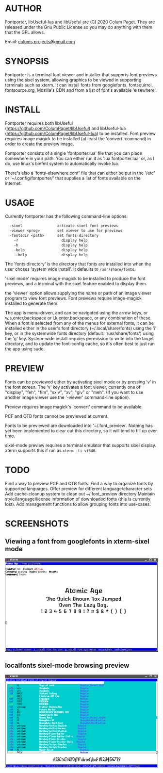 AUTHOR
======

Fontporter, libUseful-lua and libUseful are (C) 2020 Colum Paget. They are released under the Gnu Public License so you may do anything with them that the GPL allows.

Email: colums.projects@gmail.com


SYNOPSIS
========

Fontporter is a terminal font viewer and installer that supports font previews using the sixel system, allowing graphics to be viewed in supporting terminals such as xterm. It can install fonts from googlefonts, fontsquirrel, fontsource.org, Mozilla's CDN and from a list of font's available 'elsewhere'.

INSTALL
=======

Fontporter requires both libUseful (https://github.com/ColumPaget/libUseful) and libUseful-lua (https://github.com/ColumPaget/libUseful-lua) to be installed. Font preview requires image magick to be installed (at least the 'convert' command) in order to create the preview image. 

Fontporter consists of a single 'fontporter.lua' file that you can place somewhere in your path. You can either run it as 'lua fontporter.lua' or, as I do, use linux's binfmt system to automatically invoke lua.

There's also a 'fonts-elsewhere.conf' file that can either be put in the '/etc' or '~/.config/fontporter/' that supplies a list of fonts available on the internet.


USAGE
=====

Currently fontporter has the following command-line options:

```
  -sixel                activate sixel font previews
  -viewer <prog>        set viewer to use for previews
  -fontsdir <path>      set fonts directory
	-?                    display help
	-h                    display help
	-help                 display help
	--help                display help
```

The 'fonts directory' is the directory that fonts are installed into when the user choses 'system wide install'. It defaults to `/usr/share/fonts`.

'sixel mode' requires image-magick to be installed to produce the font previews, and a terminal with the sixel feature enabled to display them.

the 'viewer' option allows supplying the name or path of an image viewer program to view font previews. Font previews require image-magick installed to generate them.

The app is menu-driven, and can be navigated using the arrow keys, or w,s,enter,backspace or i,k,enter,backspace, or any combination of these. When a font is selected from any of the menus for external fonts, it can be installed either in the user's font directory (~/.local/share/fonts) using the 'i' key, or in the systemwide fonts directory (default: '/usr/share/fonts') using the 'g' key. System-wide install requires permission to write into the target directory, and to update the font-config cache, so it's often best to just run the app using sudo.


PREVIEW
=======

Fonts can be previewed either by activating sixel mode or by pressing 'v' in the font screen. The 'v' key activates a font viewer, currently one of "display", "feh", "fim", "sxiv", "xv", "giv" or "meh". (If you want to use another image viewer use the '-viewer' command-line option).

Preview requires image magick's 'convert' command to be available.

PCF and OTB fonts cannot be previewed at current.

Fonts to be previewed are downloaded into '~/.font_preview'. Nothing has yet been implemented to clear out this directory, so it will tend to fill up over time.

sixel-mode preview requires a terminal emulator that supports sixel display. xterm supports this if run as `xterm -ti vt340`.


TODO
====

Find a way to preview PCF and OTB fonts.
Find a way to organize fonts by supported languages.
Offer preview for different language/character sets
Add cache-cleanup system to clean out ~/.font_preview directory
Maintain style/language/license information of downloaded fonts (this is currently lost).
Add management functions to allow grouping fonts into use-cases.


SCREENSHOTS
===========


## Viewing a font from googlefonts in xterm-sixel mode

![googlefonts sixel preview](googlefont-screenshot.png)


## localfonts sixel-mode browsing preview

![locally installed fonts sixel preview](localfonts-screenshot.png)
